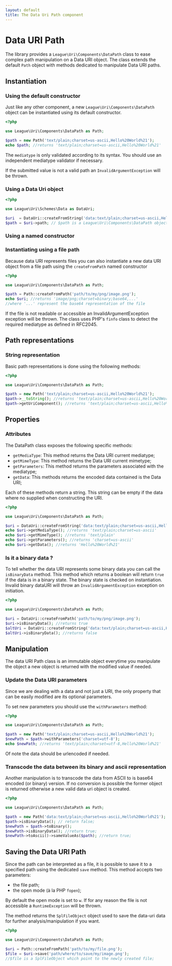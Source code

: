 ```yaml
---
layout: default
title: The Data Uri Path component
---
```


# Data URI Path

The library provides a `League\Uri\Components\DataPath` class to ease complex path manipulation on a Data URI object.  The class extends the default `Path` object with methods dedicated to manipulate Data URI paths.

## Instantiation

### Using the default constructor

Just like any other component, a new `League\Uri\Components\DataPath` object can be instantiated using its default constructor.

~~~php
<?php

use League\Uri\Components\DataPath as Path;

$path = new Path('text/plain;charset=us-ascii,Hello%20World%21');
echo $path; //returns 'text/plain;charset=us-ascii,Hello%20World%21'
~~~

<p class="message-notice">The <code>mediatype</code> is only validated according to its syntax. You should use an independent mediatype validator if necessary.</p>

<p class="message-warning">If the submitted value is not a valid path an <code>InvalidArgumentException</code> will be thrown.</p>

### Using a Data Uri object

~~~php
<?php

use League\Uri\Schemes\Data as DataUri;

$uri  = DataUri::createFromString('data:text/plain;charset=us-ascii,Hello%20World%21');
$path = $uri->path; // $path is a League\Uri\Components\DataPath object;
~~~

### Using a named constructor

### Instantiating using a file path

Because data URI represents files you can also instantiate a new data URI object from a file path using the `createFromPath` named constructor

~~~php
<?php

use League\Uri\Components\DataPath as Path;

$path = Path::createFromPath('path/to/my/png/image.png');
echo $uri; //returns 'image/png;charset=binary;base64,...'
//where '...' represent the base64 representation of the file
~~~

If the file is not readable or accessible an InvalidArgumentException exception will be thrown. The class uses PHP's `finfo` class to detect the required mediatype as defined in RFC2045.

## Path representations

### String representation

Basic path representations is done using the following methods:

~~~php
<?php

use League\Uri\Components\DataPath as Path;

$path = new Path('text/plain;charset=us-ascii,Hello%20World%21');
$path->__toString(); //returns 'text/plain;charset=us-ascii,Hello%20World%21'
$path->getUriComponent(); //returns 'text/plain;charset=us-ascii,Hello%20World%21'
~~~

## Properties

### Attributes

The DataPath class exposes the following specific methods:

- `getMediaType`: This method returns the Data URI current mediatype;
- `getMimeType`: This method returns the Data URI current mimetype;
- `getParameters`: This method returns the parameters associated with the mediatype;
- `getData`: This methods returns the encoded data contained is the Data URI;

Each of these methods return a string. This string can be empty if the data where no supplied when constructing the URI.

~~~php
<?php

use League\Uri\Components\DataPath as Path;

$uri = DataUri::createFromString('data:text/plain;charset=us-ascii,Hello%20World%21');
echo $uri->getMediaType(); //returns 'text/plain;charset=us-ascii'
echo $uri->getMimeType(); //returns 'text/plain'
echo $uri->getParameters(); //returns 'charset=us-ascii'
echo $uri->getData(); //returns 'Hello%20World%21'
~~~

### Is it a binary data ?

To tell whether the data URI represents some binary data you can call the `isBinaryData` method. This method which returns a boolean will return `true` if the data is in a binary state. The binary state is checked on instantiation. Invalid binary dataURI will throw an `InvalidArgumentException` exception on initiation.

~~~php
<?php

use League\Uri\Components\DataPath as Path;

$uri = DataUri::createFromPath('path/to/my/png/image.png');
$uri->isBinaryData(); //returns true
$altUri = DataUri::createFromString('data:text/plain;charset=us-ascii,Hello%20World%21');
$altUri->isBinaryData(); //returns false
~~~

## Manipulation

The data URI Path class is an immutable object everytime you manipulate the object a new object is returned with the modified value if needed.

### Update the Data URI parameters

Since we are dealing with a data and not just a URI, the only property that can be easily modified are its optional parameters.

To set new parameters you should use the `withParameters` method:

~~~php
<?php

use League\Uri\Components\DataPath as Path;

$path = new Path('text/plain;charset=us-ascii,Hello%20World%21');
$newPath = $path->withParameters('charset=utf-8');
echo $newPath; //returns 'text/plain;charset=utf-8,Hello%20World%21'
~~~

<p class="message-notice">Of note the data should be urlencoded if needed.</p>

### Transcode the data between its binary and ascii representation

Another manipulation is to transcode the data from ASCII to is base64 encoded (or binary) version. If no conversion is possible the former object is returned otherwise a new valid data uri object is created.

~~~php
<?php

use League\Uri\Components\DataPath as Path;

$path = new Path('data:text/plain;charset=us-ascii,Hello%20World%21');
$path->isBinaryData(); // return false;
$newPath = $path->toBinary();
$newPath->isBinaryData(); //return true;
$newPath->toAscii()->sameValueAs($path); //return true;
~~~

## Saving the Data URI Path

Since the path can be interpreted as a file, it is possible to save it to a specified path using the dedicated `save` method. This method accepts two parameters:

- the file path;
- the open mode (à la PHP `fopen`);

By default the open mode is set to `w`. If for any reason the file is not accessible a `RuntimeException` will be thrown.

The method returns the `SplFileObject` object used to save the data-uri data for further analysis/manipulation if you want.

~~~php
<?php

use League\Uri\Components\DataPath as Path;

$uri = Path::createFromPath('path/to/my/file.png');
$file = $uri->save('path/where/to/save/my/image.png');
//$file is a SplFileObject which point to the newly created file;
~~~
